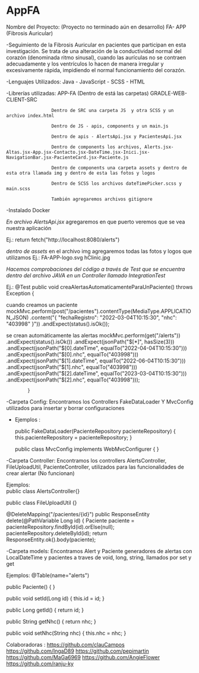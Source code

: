 # AppFA
Nombre del Proyecto:                                      (Proyecto no terminado aún en desarrollo)
                        FA- APP (Fibrosis Auricular)      

-Seguimiento de la Fibrosis Auricular en pacientes que participan en esta investigación. Se trata de una alteración de la conductividad normal del corazón (denominada ritmo sinusal), cuando las aurículas no se contraen adecuadamente y los ventrículos lo hacen de manera irregular y excesivamente rápida, impidiendo el normal funcionamiento del corazón.


-Lenguajes Utilizados: Java - JavaScript - SCSS - HTML


-Librerías utilizadas:
                     APP-FA (Dentro de está las carpetas) GRADLE-WEB-CLIENT-SRC

                     Dentro de SRC una carpeta JS  y otra SCSS y un archivo index.html

                     Dentro de JS - apis, components y un main.js

                     Dentro de apis - AlertsApi.jsx y PacientesApi.jsx

                     Dentro de components los archivos, Alerts.jsx-Altas.jsx-App.jsx-Contacto.jsx-DateTime.jsx-Inici.jsx-NavigationBar.jsx-PacienteCard.jsx-Paciente.js

                     Dentro de components una carpeta assets y dentro de esta otra llamada img y dentro de esta las fotos y logos

                     Dentro de SCSS los archivos dateTimePicker.scss y main.scss

                     También agregaremos archivos gitignore
-Instalado Docker

*En archivo AlertsApi.jsx* agregaremos en que puerto veremos que se vea nuestra aplicación

Ej.: return fetch("http://localhost:8080/alerts")

*dentro de assets* en el archivo img agregaremos todas las fotos y logos que utilizamos
Ej.: FA-APP-logo.svg
     hClinic.jpg

*Hacemos comprobaciones del código a través de Test que se encuentra dentro del archivo JAVA en un Controller llamado IntegrationTest*

Ej.:  @Test
public void creaAlertasAutomaticamenteParaUnPaciente() throws Exception {

cuando creamos un paciente
        mockMvc.perform(post("/pacientes").contentType(MediaType.APPLICATION_JSON)
                .content("{ \"fechaRegistro\": \"2022-03-04T10:15:30\", \"nhc\": \"403998\" }"))
                .andExpect(status().isOk());


se crean automáticamente las alertas
        mockMvc.perform(get("/alerts"))
                .andExpect(status().isOk())
                .andExpect(jsonPath("$[*]", hasSize(3)))
                .andExpect(jsonPath("$[0].dateTime", equalTo("2022-04-04T10:15:30")))
                .andExpect(jsonPath("$[0].nhc", equalTo("403998")))
                .andExpect(jsonPath("$[1].dateTime", equalTo("2022-06-04T10:15:30")))
                .andExpect(jsonPath("$[1].nhc", equalTo("403998")))
                .andExpect(jsonPath("$[2].dateTime", equalTo("2023-03-04T10:15:30")))
                .andExpect(jsonPath("$[2].nhc", equalTo("403998")));
            
            }
-Carpeta Config: Encontramos los Controllers FakeDataLoader Y MvcConfig utilizados para insertar y borrar configuraciones 

* Ejemplos : 

    public FakeDataLoader(PacienteRepository pacienteRepository) {
this.pacienteRepository = pacienteRepository;
}

    public class MvcConfig implements WebMvcConfigurer {
}


-Carpeta Controller: Encontramos los controllers AlertsController, FileUploadUtil, PacienteController, utilizados para las funcionalidades de crear alertar (No funcionan)

Ejemplos:     
    public class AlertsController{}

public class FileUploadUtil {}

@DeleteMapping("/pacientes/{id}")
        public ResponseEntity<Paciente> delete(@PathVariable Long id) {
        Paciente paciente = pacienteRepository.findById(id).orElse(null);
        pacienteRepository.deleteById(id);
        return ResponseEntity.ok().body(paciente);

-Carpeta models: Encontramos Alert y Paciente generadores de alertas con LocalDateTime y pacientes a traves de void, long, string, llamados por set y get

Ejemplos: 
            @Table(name="alerts")

public Paciente() {
}

public void setId(Long id) {
        this.id = id;
    }

public Long getId() {
        return id;
    }

public String getNhc() {
        return nhc;
    }

public void setNhc(String nhc) {
        this.nhc = nhc;
    }







Colaboradoras :
https://github.com/clauCampos
https://github.com/IngaD89
https://github.com/pepimartin
https://github.com/MaGa6969
https://github.com/AngieFlower
https://github.com/ranju-ky







                     

